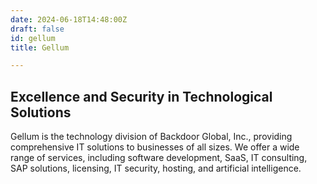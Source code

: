 ```yaml
---
date: 2024-06-18T14:48:00Z
draft: false
id: gellum
title: Gellum

---
```


## Excellence and Security in Technological Solutions

Gellum is the technology division of Backdoor Global, Inc., providing comprehensive IT solutions to businesses of all sizes. We offer a wide range of services, including software development, SaaS, IT consulting, SAP solutions, licensing, IT security, hosting, and artificial intelligence.


